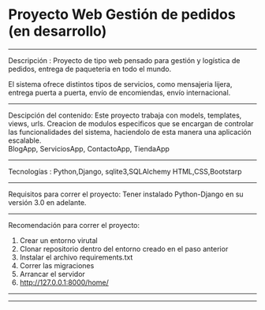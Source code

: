 # Proyecto Web Gestión de pedidos (en desarrollo)

----------------------------------------------------------------------------------------
Descripción : 
Proyecto de tipo web pensado para gestión y logística de pedidos,
entrega de paqueteria en todo el mundo.

El sistema ofrece distintos tipos de servicios, como  mensajeria lijera, entrega puerta a puerta,
envío de encomiendas, envío internacional.

----------------------------------------------------------------------------------------
Descipción del contenido:
Este proyecto trabaja con models, templates, views, urls.
Creacion de modulos especificos que se encargan de controlar las  funcionalidades del 
sistema, haciendolo de esta manera una aplicación  escalable.  
BlogApp, ServiciosApp, ContactoApp, TiendaApp

----------------------------------------------------------------------------------------
Tecnologías :
Python,Django, sqlite3,SQLAlchemy
HTML,CSS,Bootstarp 

----------------------------------------------------------------------------------------
Requisitos para correr el proyecto: 
 Tener instalado Python-Django en su versión 3.0 en adelante. 

----------------------------------------------------------------------------------------
Recomendación para correr el proyecto:
1. Crear un entorno virutal 
2. Clonar repositorio dentro del entorno creado en el paso anterior 
3. Instalar el archivo requirements.txt
4. Correr las migraciones 
5. Arrancar el servidor
6. http://127.0.0.1:8000/home/

----------------------------------------------------------------------------------------


----------------------------------------------------------------------------------------


